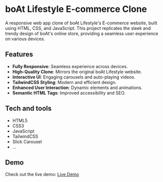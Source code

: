 # boAt Lifestyle E-commerce Clone

A responsive web app clone of boAt Lifestyle's E-commerce website, built using HTML, CSS, and JavaScript. This project replicates the sleek and trendy design of boAt's online store, providing a seamless user experience on various devices.

## Features

- **Fully Responsive**: Seamless experience across devices.
- **High-Quality Clone**: Mirrors the original boAt Lifestyle website.
- **Interactive UI**: Engaging carousels and auto-playing videos.
- **TailwindCSS Styling**: Modern and efficient design.
- **Enhanced User Interaction**: Dynamic elements and animations.
- **Semantic HTML Tags**: Improved accessibility and SEO.


## Tech and tools 

- HTML5
- CSS3
- JavaScript
- TailwindCSS
- Slick Carousel
- ...

## Demo

Check out the live demo: [Live Demo](https://boat-clone-by-saiful.netlify.app/)



